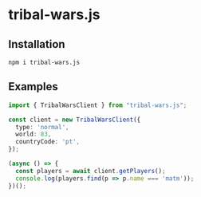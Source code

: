 # tribal-wars.js

## Installation 

`npm i tribal-wars.js`

## Examples

```ts
import { TribalWarsClient } from "tribal-wars.js";

const client = new TribalWarsClient({
  type: 'normal',
  world: 83,
  countryCode: 'pt',
});

(async () => {
  const players = await client.getPlayers();
  console.log(players.find(p => p.name === 'matm'));
})();
```